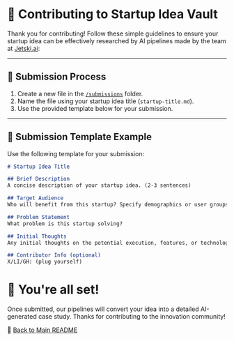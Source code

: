 # 🤝 Contributing to Startup Idea Vault

Thank you for contributing! Follow these simple guidelines to ensure your startup idea can be effectively researched by AI pipelines made by the team at [Jetski.ai](https://jetski.ai):

---

## 📌 Submission Process

1. Create a new file in the [`/submissions`](./submissions) folder.
2. Name the file using your startup idea title (`startup-title.md`).
3. Use the provided template below for your submission.

---

## 📄 Submission Template Example

Use the following template for your submission:

```markdown
# Startup Idea Title

## Brief Description
A concise description of your startup idea. (2-3 sentences)

## Target Audience
Who will benefit from this startup? Specify demographics or user groups.

## Problem Statement
What problem is this startup solving?

## Initial Thoughts
Any initial thoughts on the potential execution, features, or technologies?

## Contributor Info (optional)
X/LI/GH: (plug yourself)
```

# 🙌 You're all set!
Once submitted, our pipelines will convert your idea into a detailed AI-generated case study. Thanks for contributing to the innovation community!

🔗 [Back to Main README](README.md)
